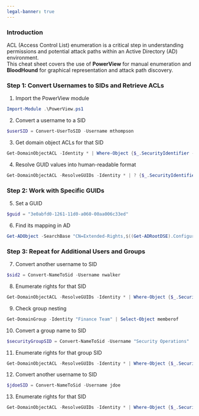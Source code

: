 ```yaml
---
legal-banner: true
---
```


### **Introduction**

ACL (Access Control List) enumeration is a critical step in understanding permissions and potential attack paths within an Active Directory (AD) environment.  
This cheat sheet covers the use of **PowerView** for manual enumeration and **BloodHound** for graphical representation and attack path discovery.

### **Step 1: Convert Usernames to SIDs and Retrieve ACLs**

1. Import the PowerView module  
```powershell
Import-Module .\PowerView.ps1
```

2. Convert a username to a SID  
```powershell
$userSID = Convert-UserToSID -Username mthompson
```

3. Get domain object ACLs for that SID  
```powershell
Get-DomainObjectACL -Identity * | Where-Object {$_.SecurityIdentifier -eq $userSID}
```

4. Resolve GUID values into human-readable format  
```powershell
Get-DomainObjectACL -ResolveGUIDs -Identity * | ? {$_.SecurityIdentifier -eq $sid}
```  

### **Step 2: Work with Specific GUIDs**

5. Set a GUID  
```powershell
$guid = "3e0abfd0-1261-11d0-a060-00aa006c33ed"
```

6. Find its mapping in AD  
```powershell
Get-ADObject -SearchBase "CN=Extended-Rights,$((Get-ADRootDSE).ConfigurationNamingContext)" -Filter {ObjectClass -like 'ControlAccessRight'} -Properties * | Select-Object Name,DisplayName,DistinguishedName,rightsGuid | Where-Object {$_.rightsGuid -eq $guid} | Format-List
```  

### **Step 3: Repeat for Additional Users and Groups**

7. Convert another username to SID  
```powershell
$sid2 = Convert-NameToSid -Username nwalker
```

8. Enumerate rights for that SID  
```powershell
Get-DomainObjectACL -ResolveGUIDs -Identity * | Where-Object {$_.SecurityIdentifier -eq $sid2} -Verbose
```

9. Check group nesting  
```powershell
Get-DomainGroup -Identity "Finance Team" | Select-Object memberof
```

10. Convert a group name to SID  
```powershell
$securityGroupSID = Convert-NameToSid -Username "Security Operations"
```

11. Enumerate rights for that group SID  
```powershell
Get-DomainObjectACL -ResolveGUIDs -Identity * | Where-Object {$_.SecurityIdentifier -eq $securityGroupSID} -Verbose
```

12. Convert another username to SID  
```powershell
$jdoeSID = Convert-NameToSid -Username jdoe
```

13. Enumerate rights for that SID  
```powershell
Get-DomainObjectACL -ResolveGUIDs -Identity * | Where-Object {$_.SecurityIdentifier -eq $jdoeSID} -Verbose
```  
